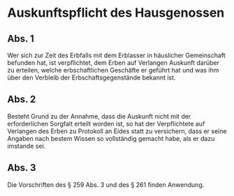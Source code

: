 # Auskunftspflicht des Hausgenossen



## Abs. 1

 Wer sich zur Zeit des Erbfalls mit dem Erblasser in häuslicher Gemeinschaft befunden hat, ist verpflichtet, dem Erben auf Verlangen Auskunft darüber zu erteilen, welche erbschaftlichen Geschäfte er geführt hat und was ihm über den Verbleib der Erbschaftsgegenstände bekannt ist.

## Abs. 2

 Besteht Grund zu der Annahme, dass die Auskunft nicht mit der erforderlichen Sorgfalt erteilt worden ist, so hat der Verpflichtete auf Verlangen des Erben zu Protokoll an Eides statt zu versichern, dass er seine Angaben nach bestem Wissen so vollständig gemacht habe, als er dazu imstande sei.

## Abs. 3

 Die Vorschriften des § 259 Abs. 3 und des § 261 finden Anwendung. 


